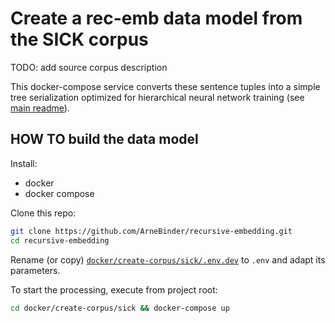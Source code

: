 # Create a rec-emb data model from the SICK corpus

TODO: add source corpus description

This docker-compose service converts these sentence tuples into a simple tree serialization optimized for hierarchical neural 
network training (see [main readme](../../../README.md)).

## HOW TO build the data model

Install:
 * docker
 * docker compose

Clone this repo:
```bash
git clone https://github.com/ArneBinder/recursive-embedding.git
cd recursive-embedding
```

Rename (or copy) [`docker/create-corpus/sick/.env.dev`](.env.dev) to `.env` and adapt its parameters.

To start the processing, execute from project root:

```bash
cd docker/create-corpus/sick && docker-compose up
```



